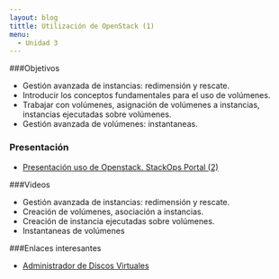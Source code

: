 ```yaml
---
layout: blog
tittle: Utilización de OpenStack (1)
menu:
  - Unidad 3
---
```

###Objetivos

* Gestión avanzada de instancias: redimensión y rescate.
* Introducir los conceptos fundamentales para el uso de volúmenes.
* Trabajar con volúmenes, asignación de volúmenes a instancias, instancias ejecutadas sobre volúmenes.
* Gestión avanzada de volúmenes: instantaneas.

### Presentación

* [Presentación uso de Openstack. StackOps Portal (2)](presentacion)

###Videos

* Gestión avanzada de instancias: redimensión y rescate.
* Creación de volúmenes, asociación a instancias.
* Creación de instancia ejecutadas sobre volúmenes.
* Instantaneas de volúmenes

###Enlaces interesantes

* [Administrador de Discos Virtuales](https://docs.stackops.net/block-storage-plugin-es.html)

